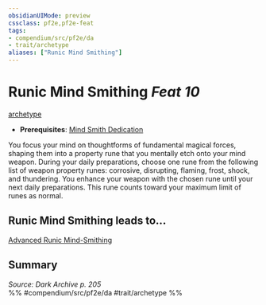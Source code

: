```yaml
---
obsidianUIMode: preview
cssclass: pf2e,pf2e-feat
tags:
- compendium/src/pf2e/da
- trait/archetype
aliases: ["Runic Mind Smithing"]
---
```

# Runic Mind Smithing  *Feat 10*  
[archetype](../../rules/traits/archetype.md)  

- **Prerequisites**: [Mind Smith Dedication](mind-smith-dedication-da.md)

You focus your mind on thoughtforms of fundamental magical forces, shaping them into a property rune that you mentally etch onto your mind weapon. During your daily preparations, choose one rune from the following list of weapon property runes: corrosive, disrupting, flaming, frost, shock, and thundering. You enhance your weapon with the chosen rune until your next daily preparations. This rune counts toward your maximum limit of runes as normal.

## Runic Mind Smithing leads to...

[Advanced Runic Mind-Smithing](advanced-runic-mind-smithing-da.md)

## Summary

*Source: Dark Archive p. 205*  
%% #compendium/src/pf2e/da #trait/archetype %%